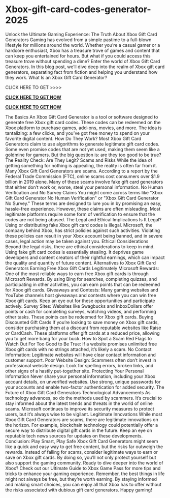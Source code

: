 # Xbox-gift-card-codes-generator-2025

Unlock the Ultimate Gaming Experience: The Truth About Xbox Gift Card Generators
Gaming has evolved from a simple pastime to a full-blown lifestyle for millions around the world. Whether you’re a casual gamer or a hardcore enthusiast, Xbox has a treasure trove of games and content that can keep you entertained for hours. But what if you could access this treasure trove without spending a dime? Enter the world of Xbox Gift Card Generators. In this blog post, we’ll dive deep into the realm of Xbox gift card generators, separating fact from fiction and helping you understand how they work. What Is an Xbox Gift Card Generator?

CLICK HERE TO GET >>>> 


**[CLICK HERE TO GET NOW](https://www.simplyscrolls.xyz/xboxgiftcard/)**


**[CLICK HERE TO GET NOW](https://www.simplyscrolls.xyz/xboxgiftcard/)**




The Basics
An Xbox Gift Card Generator is a tool or software designed to generate free Xbox gift card codes. These codes can be redeemed on the Xbox platform to purchase games, add-ons, movies, and more. The idea is tantalizing: a few clicks, and you’ve got free money to spend on your favorite digital content. How Do They Work?
Most Xbox Gift Card Generators claim to use algorithms to generate legitimate gift card codes. Some even promise codes that are not yet used, making them seem like a goldmine for gamers. But the big question is: are they too good to be true? The Reality Check: Are They Legit? Scams and Risks
While the idea of getting something for nothing is appealing, the reality is often far from it. Many Xbox Gift Card Generators are scams. According to a report by the Federal Trade Commission (FTC), online scams cost consumers over $1.9 billion in 2019 alone. Many of these scams involve fake gift card generators that either don’t work or, worse, steal your personal information. No Human Verification and No Survey Claims
You might come across terms like "Xbox Gift Card Generator No Human Verification" or "Xbox Gift Card Generator No Survey." These terms are designed to lure you in by promising an easy, hassle-free experience. However, these claims are often misleading. Most legitimate platforms require some form of verification to ensure that the codes are not being abused. The Legal and Ethical Implications Is It Legal?
Using or distributing fake Xbox gift card codes is illegal. Microsoft, the company behind Xbox, has strict policies against such activities. Violating these policies can result in your Xbox account being banned, and in severe cases, legal action may be taken against you. Ethical Considerations
Beyond the legal risks, there are ethical considerations to keep in mind. Using fake gift card codes is essentially stealing. It deprives game developers and content creators of their rightful earnings, which can impact the quality and quantity of future content. Alternatives to Xbox Gift Card Generators Earning Free Xbox Gift Cards Legitimately
Microsoft Rewards: One of the most reliable ways to earn free Xbox gift cards is through Microsoft Rewards. By using Bing for searches, completing quizzes, and participating in other activities, you can earn points that can be redeemed for Xbox gift cards.
Giveaways and Contests: Many gaming websites and YouTube channels host giveaways and contests where you can win free Xbox gift cards. Keep an eye out for these opportunities and participate actively.
Survey Sites: Websites like Swagbucks and InboxDollars offer points or cash for completing surveys, watching videos, and performing other tasks. These points can be redeemed for Xbox gift cards.
Buying Discounted Gift Cards
If you’re looking to save money on Xbox gift cards, consider purchasing them at a discount from reputable websites like Raise or CardCash. These platforms offer gift cards at a reduced price, allowing you to get more bang for your buck. How to Spot a Scam Red Flags to Watch Out For
Too Good to Be True: If a website promises unlimited free Xbox gift cards with no strings attached, it’s likely a scam. No Contact Information: Legitimate websites will have clear contact information and customer support. Poor Website Design: Scammers often don’t invest in professional website design. Look for spelling errors, broken links, and other signs of a hastily put-together site.
Protecting Your Personal Information
Never share your personal information, including your Xbox account details, on unverified websites. Use strong, unique passwords for your accounts and enable two-factor authentication for added security. The Future of Xbox Gift Card Generators Technological Advancements
As technology advances, so do the methods used by scammers. It’s crucial to stay informed about the latest trends and threats in the world of online scams. Microsoft continues to improve its security measures to protect users, but it’s always wise to be vigilant. Legitimate Innovations
While most Xbox Gift Card Generators are scams, there are legitimate innovations on the horizon. For example, blockchain technology could potentially offer a secure way to distribute digital gift cards in the future. Keep an eye on reputable tech news sources for updates on these developments. Conclusion: Play Smart, Play Safe
Xbox Gift Card Generators might seem like a quick and easy way to get free content, but the risks far outweigh the rewards. Instead of falling for scams, consider legitimate ways to earn or save on Xbox gift cards. By doing so, you’ll not only protect yourself but also support the gaming community.
Ready to dive deeper into the world of Xbox? Check out our Ultimate Guide to Xbox Game Pass for more tips and tricks to enhance your gaming experience. Remember, the best things in life might not always be free, but they’re worth earning.
By staying informed and making smart choices, you can enjoy all that Xbox has to offer without the risks associated with dubious gift card generators. Happy gaming!

